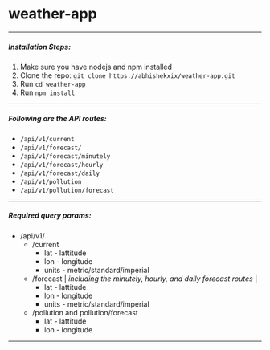 # weather-app

---

##### Installation Steps:

1. Make sure you have nodejs and npm installed
2. Clone the repo: `git clone https://abhishekxix/weather-app.git`
3. Run `cd weather-app`
4. Run `npm install`

---

##### Following are the API routes:

- `/api/v1/current`
- `/api/v1/forecast/`
- `/api/v1/forecast/minutely`
- `/api/v1/forecast/hourly`
- `/api/v1/forecast/daily`
- `/api/v1/pollution`
- `/api/v1/pollution/forecast`

---

##### Required query params:

- /api/v1/
  - /current
    - lat - lattitude
    - lon - longitude
    - units - metric/standard/imperial
  - /forecast | _including the minutely, hourly, and daily forecast routes_ |
    - lat - lattitude
    - lon - longitude
    - units - metric/standard/imperial
  - /pollution and pollution/forecast
    - lat - lattitude
    - lon - longitude

---
